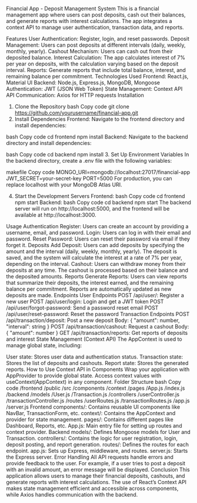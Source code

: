 Financial App - Deposit Management System
This is a financial management app where users can post deposits, cash out their balances, and generate reports with interest calculations. The app integrates a context API to manage user authentication, transaction data, and reports.

Features
User Authentication: Register, login, and reset passwords.
Deposit Management: Users can post deposits at different intervals (daily, weekly, monthly, yearly).
Cashout Mechanism: Users can cash out from their deposited balance.
Interest Calculation: The app calculates interest of 7% per year on deposits, with the calculation varying based on the deposit interval.
Reports: Generate reports that include total balance, interest, and remaining balance per commitment.
Technologies Used
Frontend: React.js, Material UI
Backend: Node.js, Express.js, MongoDB, Mongoose
Authentication: JWT (JSON Web Token)
State Management: Context API
API Communication: Axios for HTTP requests
Installation

1. Clone the Repository
   bash
   Copy code
   git clone https://github.com/yourusername/financial-app.git
2. Install Dependencies
   Frontend:
   Navigate to the frontend directory and install dependencies:

bash
Copy code
cd frontend
npm install
Backend:
Navigate to the backend directory and install dependencies:

bash
Copy code
cd backend
npm install 3. Set Up Environment Variables
In the backend directory, create a .env file with the following variables:

makefile
Copy code
MONGO_URI=mongodb://localhost:27017/financial-app
JWT_SECRET=your-secret-key
PORT=5000
For production, you can replace localhost with your MongoDB Atlas URI.

4. Start the Development Servers
   Frontend:
   bash
   Copy code
   cd frontend
   npm start
   Backend:
   bash
   Copy code
   cd backend
   npm start
   The backend server will run on http://localhost:5000, and the frontend will be available at http://localhost:3000.

Usage
Authentication
Register: Users can create an account by providing a username, email, and password.
Login: Users can log in with their email and password.
Reset Password: Users can reset their password via email if they forget it.
Deposits
Add Deposit: Users can add deposits by specifying the amount and the interval (daily, weekly, monthly, yearly). The deposit is saved, and the system will calculate the interest at a rate of 7% per year, depending on the interval.
Cashout: Users can withdraw money from their deposits at any time. The cashout is processed based on their balance and the deposited amounts.
Reports
Generate Reports: Users can view reports that summarize their deposits, the interest earned, and the remaining balance per commitment. Reports are automatically updated as new deposits are made.
Endpoints
User Endpoints
POST /api/user/: Register a new user
POST /api/user/login: Login and get a JWT token
POST /api/user/forgot-password: Send a password reset email
POST /api/user/reset-password: Reset the password
Transaction Endpoints
POST /api/transaction/deposit: Post a new deposit
Body: { "amount": number, "interval": string }
POST /api/transaction/cashout: Request a cashout
Body: { "amount": number }
GET /api/transaction/reports: Get reports of deposits and interest
State Management (Context API)
The AppContext is used to manage global state, including:

User state: Stores user data and authentication status.
Transaction state: Stores the list of deposits and cashouts.
Report state: Stores the generated reports.
How to Use Context API in Components
Wrap your application with AppProvider to provide global state.
Access context values with useContext(AppContext) in any component.
Folder Structure
bash
Copy code
/frontend
/public
/src
/components
/context
/pages
/App.js
/index.js
/backend
/models
/User.js
/Transaction.js
/controllers
/userController.js
/transactionController.js
/routes
/userRoutes.js
/transactionRoutes.js
/app.js
/server.js
Frontend
components/: Contains reusable UI components like NavBar, TransactionForm, etc.
context/: Contains the AppContext and provider for state management.
pages/: Contains different pages like Dashboard, Reports, etc.
App.js: Main entry file for setting up routes and context provider.
Backend
models/: Defines Mongoose models for User and Transaction.
controllers/: Contains the logic for user registration, login, deposit posting, and report generation.
routes/: Defines the routes for each endpoint.
app.js: Sets up Express, middleware, and routes.
server.js: Starts the Express server.
Error Handling
All API requests handle errors and provide feedback to the user.
For example, if a user tries to post a deposit with an invalid amount, an error message will be displayed.
Conclusion
This application allows users to manage their financial deposits, cashouts, and generate reports with interest calculations. The use of React’s Context API makes state management efficient and accessible across components, while Axios handles communication with the backend.
